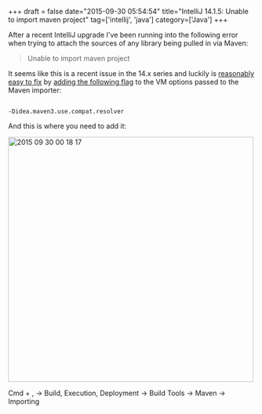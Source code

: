 +++
draft = false
date="2015-09-30 05:54:54"
title="IntelliJ 14.1.5: Unable to import maven project"
tag=['intellij', 'java']
category=['Java']
+++

<p>
After a recent IntelliJ upgrade I've been running into the following error when trying to attach the sources of any library being pulled in via Maven:
</p>


<blockquote>
Unable to import maven project
</blockquote>

<p>It seems like this is a recent issue in the 14.x series and luckily is <a href="http://stackoverflow.com/questions/30569909/unable-to-import-maven-project-in-intellij14">reasonably easy to fix</a> by <a href="https://youtrack.jetbrains.com/issue/IDEA-140208">adding the following flag</a> to the VM options passed to the Maven importer:</p>



~~~text

-Didea.maven3.use.compat.resolver
~~~

<p>And this is where you need to add it:</p>


<div>
<img src="{{<siteurl>}}/uploads/2015/09/2015-09-30_00-18-17.png" alt="2015 09 30 00 18 17" title="2015-09-30_00-18-17.png" border="0" width="500" />
</div>

<p>
Cmd + , -> Build, Execution, Deployment -> Build Tools -> Maven -> Importing
</p>

